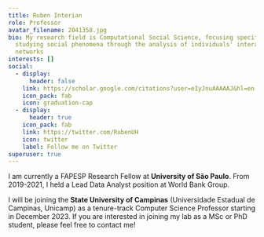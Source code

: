 ```yaml
---
title: Ruben Interian
role: Professor
avatar_filename: 2041358.jpg
bio: My research field is Computational Social Science, focusing specifically on
  studying social phenomena through the analysis of individuals' interaction
  networks
interests: []
social:
  - display:
      header: false
    link: https://scholar.google.com/citations?user=eIyJnuAAAAAJ&hl=en
    icon_pack: fab
    icon: graduation-cap
  - display:
      header: true
    icon_pack: fab
    link: https://twitter.com/RubenUH
    icon: twitter
    label: Follow me on Twitter
superuser: true
---
```

I am currently a FAPESP Research Fellow at **University of São Paulo**. From 2019-2021, I held a Lead Data Analyst position at World Bank Group. 

I will be joining the **State University of Campinas** (Universidade Estadual de Campinas, Unicamp) as a tenure-track Computer Science Professor starting in December 2023. If you are interested in joining my lab as a MSc or PhD student, please feel free to contact me!